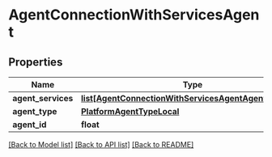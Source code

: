 # AgentConnectionWithServicesAgent

## Properties
Name | Type | Description | Notes
------------ | ------------- | ------------- | -------------
**agent_services** | [**list[AgentConnectionWithServicesAgentAgentServices]**](AgentConnectionWithServicesAgentAgentServices.md) |  | 
**agent_type** | [**PlatformAgentTypeLocal**](PlatformAgentTypeLocal.md) |  | 
**agent_id** | **float** |  | 

[[Back to Model list]](../README.md#documentation-for-models) [[Back to API list]](../README.md#documentation-for-api-endpoints) [[Back to README]](../README.md)

